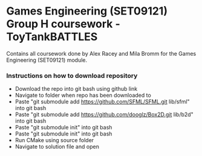# Games Engineering (SET09121) Group H coursework - ToyTankBATTLES
Contains all coursework done by Alex Racey and Mila Bromm for the Games Engineering (SET09121) module.

### Instructions on how to download repository
 - Download the repo into git bash using github link
 - Navigate to folder when repo has been downloaded to
 - Paste "git submodule add https://github.com/SFML/SFML.git lib/sfml" into git bash
 - Paste "git submodule add https://github.com/dooglz/Box2D.git lib/b2d" into git bash
 - Paste "git submodule init" into git bash
 - Paste "git submodule init" into git bash
 - Run CMake using source folder
 - Navigate to solution file and open
